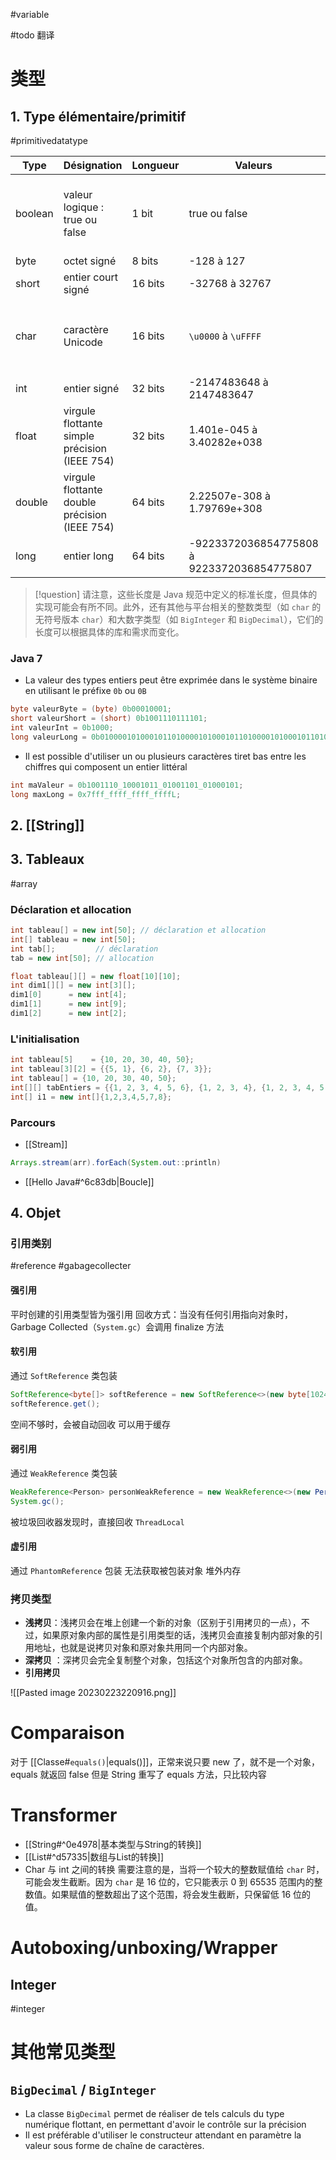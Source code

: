 #variable 

#todo 翻译

# 类型

## 1. Type élémentaire/primitif
#primitivedatatype

| Type    | Désignation                                   | Longueur | Valeurs                                    | Commentaires                                                           |
| ------- | --------------------------------------------- | -------- | ------------------------------------------ | ---------------------------------------------------------------------- |
| boolean | valeur logique : true ou false                | 1 bit    | true ou false                              | pas de conversion possible vers un autre type, valeur par défaut false |
| byte    | octet signé                                   | 8 bits   | -128 à 127                                 |                                                                        |
| short   | entier court signé                            | 16 bits  | -32768 à 32767                             |                                                                        |
| char    | caractère Unicode                             | 16 bits  | `\u0000` à `\uFFFF`                        | entouré de cotes simples dans du code Java, valeur par défaut `\u0000` |
| int     | entier signé                                  | 32 bits  | -2147483648 à 2147483647                   |                                                                        |
| float   | virgule flottante simple précision (IEEE 754) | 32 bits  | 1.401e-045 à 3.40282e+038                  | avec un suffix f, par exemple 2f                                     |
| double  | virgule flottante double précision (IEEE 754) | 64 bits  | 2.22507e-308 à 1.79769e+308                | avec un suffix d, par exemple 2d                                     | 
| long    | entier long                                   | 64 bits  | -9223372036854775808 à 9223372036854775807 |                                                                        |

> [!question] 
> 请注意，这些长度是 Java 规范中定义的标准长度，但具体的实现可能会有所不同。此外，还有其他与平台相关的整数类型（如 `char` 的无符号版本 `char`）和大数字类型（如 `BigInteger` 和 `BigDecimal`），它们的长度可以根据具体的库和需求而变化。 

### Java 7

- La valeur des types entiers peut être exprimée dans le système binaire en utilisant le préfixe `0b` ou `0B`

``` java
byte valeurByte = (byte) 0b00010001;
short valeurShort = (short) 0b1001110111101;
int valeurInt = 0b1000;
long valeurLong = 0b010000101000101101000010100010110100001010001011010000101000101 L;
```

- Il est possible d'utiliser un ou plusieurs caractères tiret bas entre les chiffres qui composent un entier littéral

```java
int maValeur = 0b1001110_10001011_01001101_01000101;
long maxLong = 0x7fff_ffff_ffff_ffffL;
```

## 2. [[String]]

## 3. Tableaux
#array 

### Déclaration et allocation

``` Java
int tableau[] = new int[50]; // déclaration et allocation
int[] tableau = new int[50];
int tab[];         // déclaration
tab = new int[50]; // allocation

float tableau[][] = new float[10][10];
int dim1[][] = new int[3][];
dim1[0]      = new int[4];
dim1[1]      = new int[9];
dim1[2]      = new int[2];
```

### L'initialisation

```java
int tableau[5]    = {10, 20, 30, 40, 50};
int tableau[3][2] = {{5, 1}, {6, 2}, {7, 3}};
int tableau[] = {10, 20, 30, 40, 50};
int[][] tabEntiers = {{1, 2, 3, 4, 5, 6}, {1, 2, 3, 4}, {1, 2, 3, 4, 5, 6, 7, 8, 9}};
int[] i1 = new int[]{1,2,3,4,5,7,8};
```

### Parcours

- [[Stream]]

```java
Arrays.stream(arr).forEach(System.out::println)
```

- [[Hello Java#^6c83db|Boucle]]

## 4. Objet

### 引用类别
#reference #gabagecollecter

#### 强引用

平时创建的引用类型皆为强引用
回收方式：当没有任何引用指向对象时，Garbage Collected（`System.gc`）会调用 finalize 方法

#### 软引用

通过 `SoftReference` 类包装

```Java
SoftReference<byte[]> softReference = new SoftReference<>(new byte[1024 * 1024 * 10]);
softReference.get();
```

空间不够时，会被自动回收
可以用于缓存

#### 弱引用

通过 `WeakReference` 类包装

```java
WeakReference<Person> personWeakReference = new WeakReference<>(new Person());  
System.gc();
```

被垃圾回收器发现时，直接回收
`ThreadLocal`

#### 虚引用

通过 `PhantomReference` 包装
无法获取被包装对象
堆外内存

### 拷贝类型

- **浅拷贝**：浅拷贝会在堆上创建一个新的对象（区别于引用拷贝的一点），不过，如果原对象内部的属性是引用类型的话，浅拷贝会直接复制内部对象的引用地址，也就是说拷贝对象和原对象共用同一个内部对象。
- **深拷贝** ：深拷贝会完全复制整个对象，包括这个对象所包含的内部对象。
- **引用拷贝**

![[Pasted image 20230223220916.png]]

# Comparaison

对于 [[Classe#`equals()`|equals()]]，正常来说只要 new 了，就不是一个对象，equals 就返回 false
但是 String 重写了 equals 方法，只比较内容

# Transformer

- [[String#^0e4978|基本类型与String的转换]]
- [[List#^d57335|数组与List的转换]]
- Char 与 int 之间的转换
需要注意的是，当将一个较大的整数赋值给 `char` 时，可能会发生截断。因为 `char` 是 16 位的，它只能表示 0 到 65535 范围内的整数值。如果赋值的整数超出了这个范围，将会发生截断，只保留低 16 位的值。

# Autoboxing/unboxing/Wrapper

## Integer 
#integer 

# 其他常见类型

## `BigDecimal` / `BigInteger`

- La classe `BigDecimal` permet de réaliser de tels calculs du type numérique flottant, en permettant d'avoir le contrôle sur la précision
- Il est préférable d'utiliser le constructeur attendant en paramètre la valeur sous forme de chaîne de caractères.

